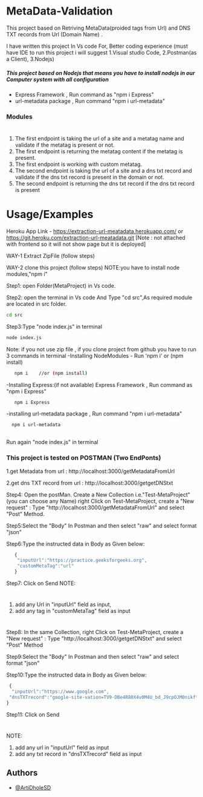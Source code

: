 
#  MetaData-Validation



 This project based on Retriving MetaData(proided tags from Url) and DNS TXT records from Url (Domain Name) .

 I have written this project In Vs code For, Better coding experience
 (must have IDE to run this project i will suggest 1.Visual studio Code, 2.Postman(as a Client), 3.Nodejs)

##### This project based on Nodejs that means you have to install nodejs in our Computer system with all configuration
   - Express Framework , Run command as "npm i Express"
   - url-metadata package , Run command "npm i url-metadata"
  
 ### Modules
 #
1.	The first endpoint is taking the url of a site and a metatag name and validate if the metatag is present or not.
2.	The first endpoint is returning the metatag content if the metatag is present.
3.	The first endpoint is working with custom metatag.
4.	The second endpoint is taking the url of a site and a dns txt record and validate if the dns txt record is present in the domain or not.
5.	The second endpoint is returning the dns txt record if the dns txt record is present



# Usage/Examples
 
Heroku App Link - https://extraction-url-meatadata.herokuapp.com/
or https://git.heroku.com/extraction-url-meatadata.git   [Note : not attached with frontend so it will not show page but it is deployed]

WAY-1
 Extract ZipFile (follow steps)
 
WAY-2
clone this project (follow steps) NOTE:you have to install node modules,"npm i"

Step1:  open Folder(MetaProject) in Vs code.

Step2:  open the terminal in Vs code And Type "cd src",As required module are located in src folder.
```bash
cd src
```

Step3:Type "node index.js" in terminal 

```bash
node index.js
```
Note: if you not use zip file , if you clone project from github you have to run 3 commands in terminal
-Installing NodeModules - Run 'npm i' or (npm install)

```bash
   npm i    //or (npm install)
  ```
-Installing Express:(if not available)
Express Framework , Run command as "npm i Express"
```bash
   npm i Express  
  ```
-installing  url-metadata package , Run command "npm i url-metadata"

```bash
  npm i url-metadata
  
  ```
Run again "node index.js" in terminal 


### This project is tested on POSTMAN (Two EndPonts)
   1.get Metadata from url : http://localhost:3000/getMetadataFromUrl
   
  2.get dns TXT record from url : http://localhost:3000/getgetDNStxt

Step4:    Open the postMan.
      Create a New Collection i.e."Test-MetaProject"(you can choose any Name) 
      right Click on Test-MetaProject,
      create a "New request" : Type "http://localhost:3000/getMetadataFromUrl" and select  "Post" Method.


Step5:Select the "Body" In Postman and then select "raw" and select format "json"

Step6:Type the instructed data in Body as Given below:

```javascript 
   {
    "inputUrl":"https://practice.geeksforgeeks.org",
    "customMetaTag":"url"
   }

```


Step7: Click on Send 
NOTE: 
#
1. add any Url in "inputUrl" field as input, 
2. add any tag in "customMetaTag" field as input

#
Step8: In the same Collection, right Click on Test-MetaProject, 
create a "New request" : Type "http://localhost:3000/getgetDNStxt" and select  "Post" Method 

Step9:Select the "Body" In Postman and then select "raw" and select format "json"

Step10:Type the instructed data in Body as Given below:
   
   ```javascript 
    {
     "inputUrl":"https://www.google.com",
    "dnsTXTrecord":"google-site-vation=TV9-DBe4R80X4v0M4U_bd_J9cpOJM0nikft0jAgjmsQ"
  }


```
  
Step11: Click on Send 
#
NOTE: 
1. add any url in "inputUrl" field as input
2. add any txt record in "dnsTXTrecord" field as input



## Authors

- [@ArtiDholeSD](https://www.github.com/octokatherine)

